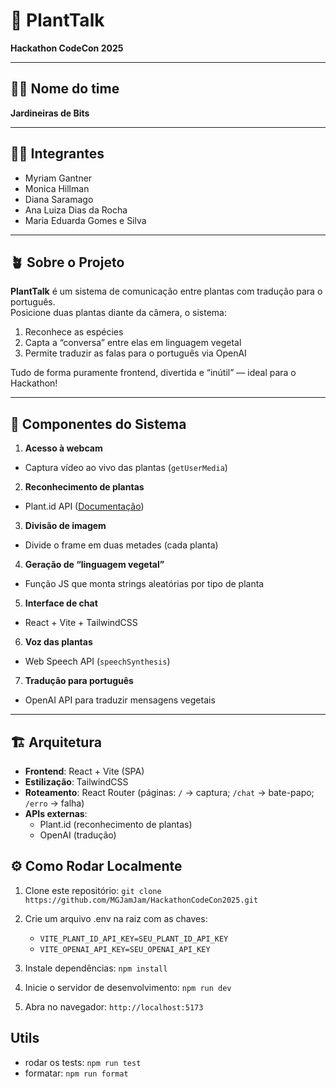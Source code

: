 # 🌱 PlantTalk
**Hackathon CodeCon 2025**

---

## 🧑‍🌾 Nome do time
**Jardineiras de Bits**

---

## 👩‍💻 Integrantes

- Myriam Gantner
- Monica Hillman
- Diana Saramago
- Ana Luiza Dias da Rocha
- Maria Eduarda Gomes e Silva

---

## 🪴 Sobre o Projeto

**PlantTalk** é um sistema de comunicação entre plantas com tradução para o português.  
Posicione duas plantas diante da câmera, o sistema:

1. Reconhece as espécies
2. Capta a “conversa” entre elas em linguagem vegetal
3. Permite traduzir as falas para o português via OpenAI

Tudo de forma puramente frontend, divertida e “inútil” — ideal para o Hackathon!

---

## 🧩 Componentes do Sistema

1. **Acesso à webcam**
  - Captura vídeo ao vivo das plantas (`getUserMedia`)
2. **Reconhecimento de plantas**
  - Plant.id API ([Documentação](https://documenter.getpostman.com/view/24599534/2s93z5A4v2#d1329bea-e15b-422b-8b5f-628b605e5bba))
3. **Divisão de imagem**
  - Divide o frame em duas metades (cada planta)
4. **Geração de “linguagem vegetal”**
  - Função JS que monta strings aleatórias por tipo de planta
5. **Interface de chat**
  - React + Vite + TailwindCSS
6. **Voz das plantas**
  - Web Speech API (`speechSynthesis`)
7. **Tradução para português**
  - OpenAI API para traduzir mensagens vegetais

---

## 🏗️ Arquitetura

- **Frontend**: React + Vite (SPA)
- **Estilização**: TailwindCSS
- **Roteamento**: React Router (páginas: `/` → captura; `/chat` → bate-papo; `/erro` → falha)
- **APIs externas**:
  - Plant.id (reconhecimento de plantas)
  - OpenAI (tradução)

## ⚙️ Como Rodar Localmente

1. Clone este repositório: `git clone https://github.com/MGJamJam/HackathonCodeCon2025.git`

2. Crie um arquivo .env na raiz com as chaves:
   - `VITE_PLANT_ID_API_KEY=SEU_PLANT_ID_API_KEY`
   - `VITE_OPENAI_API_KEY=SEU_OPENAI_API_KEY`

3. Instale dependências: `npm install`


4. Inicie o servidor de desenvolvimento: `npm run dev`
 
5. Abra no navegador: `http://localhost:5173`

## Utils
- rodar os tests: `npm run test`
- formatar: `npm run format`